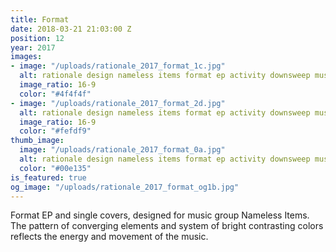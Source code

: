 ```yaml
---
title: Format
date: 2018-03-21 21:03:00 Z
position: 12
year: 2017
images:
- image: "/uploads/rationale_2017_format_1c.jpg"
  alt: rationale design nameless items format ep activity downsweep music album cover
  image_ratio: 16-9
  color: "#4f4f4f"
- image: "/uploads/rationale_2017_format_2d.jpg"
  alt: rationale design nameless items format ep activity downsweep music album cover
  image_ratio: 16-9
  color: "#fefdf9"
thumb_image:
  image: "/uploads/rationale_2017_format_0a.jpg"
  alt: rationale design nameless items format ep activity downsweep music album cover
  color: "#00e135"
is_featured: true
og_image: "/uploads/rationale_2017_format_og1b.jpg"
---
```


Format EP and single covers, designed for music group Nameless Items. The pattern of converging elements and system of bright contrasting colors reflects the energy and movement of the music.